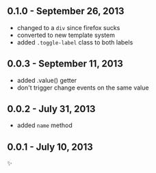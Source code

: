 0.1.0 - September 26, 2013
--------------------------
* changed to a `div` since firefox sucks
* converted to new template system
* added `.toggle-label` class to both labels

0.0.3 - September 11, 2013
--------------------------
* added .value() getter
* don't trigger change events on the same value

0.0.2 - July 31, 2013
---------------------
* added `name` method

0.0.1 - July 10, 2013
---------------------
:sparkles: